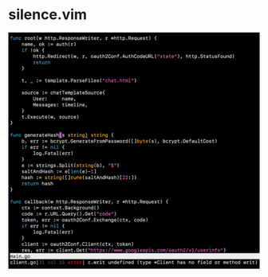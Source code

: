 # silence.vim

![silence.vim](https://github.com/tomotargz/silence.vim/blob/master/screenshot/silence.png)
